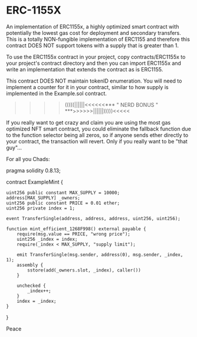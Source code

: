 # ERC-1155X
An implementation of ERC1155x, a highly optimized smart contract with potentially the lowest gas cost for deployment and secondary transfers. This is a totally NON-fungible implementation of ERC1155 and therefore this contract DOES NOT support tokens with a supply that is greater than 1.

To use the ERC1155x contract in your project, copy contracts/ERC1155x to your project's contract directory and then you can import ERC1155x and write an implementation that extends the contract as is ERC1155.

This contract DOES NOT maintain tokenID enumeration. You will need to implement a counter for it in your contract, similar to how supply is implemented in the Example.sol contract. 

>>>>(((((||||||<<<<<<*** " NERD BONUS " ***>>>>>>||||||)))))<<<<<

If you really want to get crazy and claim you are using the most gas optimized NFT smart contract, you could eliminate the fallback function due to the function selector being all zeros, so if anyone sends ether directly to your contract, the transaction will revert. Only if you really want to be "that guy"...

For all you Chads:

pragma solidity 0.8.13;

contract ExampleMint {

    uint256 public constant MAX_SUPPLY = 10000;
    address[MAX_SUPPLY] _owners;
    uint256 public constant PRICE = 0.01 ether;
    uint256 private index = 1;
    
    event TransferSingle(address, address, address, uint256, uint256);

    function mint_efficient_1268F998() external payable {
        require(msg.value == PRICE, "wrong price");
        uint256 _index = index;
        require(_index < MAX_SUPPLY, "supply limit");

        emit TransferSingle(msg.sender, address(0), msg.sender, _index, 1);
        assembly {
            sstore(add(_owners.slot, _index), caller())
        }

        unchecked {
            _index++;
        }
        index = _index;
    }
}




Peace
